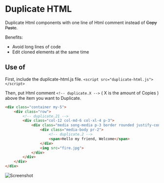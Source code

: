# Duplicate HTML
Duplicate Html components with one line of Html comment instead of ~~Copy Paste~~.

Benefits:
* Avoid long lines of code
* Edit cloned elements at the same time

## Use of
First, include the duplicate-html.js file.
```<script src="duplicate-html.js"></script>```

Then, put Html comment ``` <!-- duplicate.X --> ``` ( X is the amount of Copies ) above the item you want to Duplicate.

```html
<div class="container my-5">
	<div class="row">
		<!-- duplicate.21 -->
		<div class="col-12 col-md-6 col-xl-4 p-3">
			<div class="media song-media p-3 border rounded justify-content-center align-items-center">
				<div class="media-body pr-2">
					<!-- duplicate.2 -->
					<span>Hello my friend, Welcome</span>
				</div>
				<img src="fire.jpg">
			</div>
		</div>
	</div>
</div>
```

![Screenshot](http://klmcthemes.com/duplicate-html-preview.jpg)
